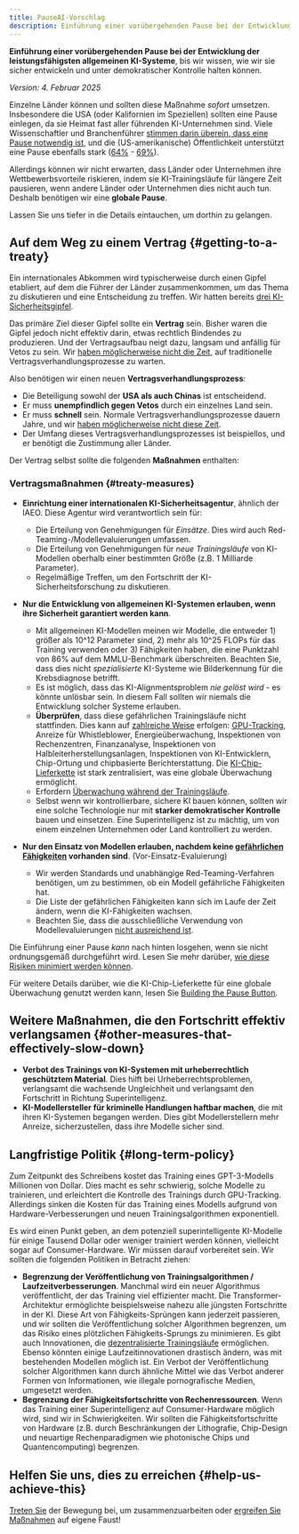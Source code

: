 ```yaml
---
title: PauseAI-Vorschlag
description: Einführung einer vorübergehenden Pause bei der Entwicklung der leistungsfähigsten allgemeinen KI-Systeme.
---
```

**Einführung einer vorübergehenden Pause bei der Entwicklung der leistungsfähigsten allgemeinen KI-Systeme**, bis wir wissen, wie wir sie sicher entwickeln und unter demokratischer Kontrolle halten können.

_Version: 4. Februar 2025_

Einzelne Länder können und sollten diese Maßnahme _sofort_ umsetzen.
Insbesondere die USA (oder Kalifornien im Speziellen) sollten eine Pause einlegen, da sie Heimat fast aller führenden KI-Unternehmen sind.
Viele Wissenschaftler und Branchenführer [stimmen darin überein, dass eine Pause notwendig ist](https://futureoflife.org/open-letter/pause-giant-ai-experiments/), und die (US-amerikanische) Öffentlichkeit unterstützt eine Pause ebenfalls stark ([64%](https://www.campaignforaisafety.org/usa-ai-x-risk-perception-tracker/) - [69%](https://today.yougov.com/topics/technology/survey-results/daily/2023/04/03/ad825/2)).

Allerdings können wir nicht erwarten, dass Länder oder Unternehmen ihre Wettbewerbsvorteile riskieren, indem sie KI-Trainingsläufe für längere Zeit pausieren, wenn andere Länder oder Unternehmen dies nicht auch tun.
Deshalb benötigen wir eine **globale Pause**.

Lassen Sie uns tiefer in die Details eintauchen, um dorthin zu gelangen.

## Auf dem Weg zu einem Vertrag {#getting-to-a-treaty}

Ein internationales Abkommen wird typischerweise durch einen Gipfel etabliert, auf dem die Führer der Länder zusammenkommen, um das Thema zu diskutieren und eine Entscheidung zu treffen.
Wir hatten bereits [drei KI-Sicherheitsgipfel](/summit).

Das primäre Ziel dieser Gipfel sollte ein **Vertrag** sein.
Bisher waren die Gipfel jedoch nicht effektiv darin, etwas rechtlich Bindendes zu produzieren.
Und der Vertragsaufbau neigt dazu, langsam und anfällig für Vetos zu sein.
Wir [haben möglicherweise nicht die Zeit](/urgency), auf traditionelle Vertragsverhandlungsprozesse zu warten.

Also benötigen wir einen neuen **Vertragsverhandlungsprozess**:

- Die Beteiligung sowohl der **USA als auch Chinas** ist entscheidend.
- Er muss **unempfindlich gegen Vetos** durch ein einzelnes Land sein.
- Er muss **schnell** sein. Normale Vertragsverhandlungsprozesse dauern Jahre, und wir [haben möglicherweise nicht diese Zeit](/urgency).
- Der Umfang dieses Vertragsverhandlungsprozesses ist beispiellos, und er benötigt die Zustimmung aller Länder.

Der Vertrag selbst sollte die folgenden **Maßnahmen** enthalten:

### Vertragsmaßnahmen {#treaty-measures}

- **Einrichtung einer internationalen KI-Sicherheitsagentur**, ähnlich der IAEO. Diese Agentur wird verantwortlich sein für:

  - Die Erteilung von Genehmigungen für _Einsätze_. Dies wird auch Red-Teaming-/Modellevaluierungen umfassen.
  - Die Erteilung von Genehmigungen für _neue Trainingsläufe_ von KI-Modellen oberhalb einer bestimmten Größe (z.B. 1 Milliarde Parameter).
  - Regelmäßige Treffen, um den Fortschritt der KI-Sicherheitsforschung zu diskutieren.

- **Nur die Entwicklung von allgemeinen KI-Systemen erlauben, wenn ihre Sicherheit garantiert werden kann**.

  - Mit allgemeinen KI-Modellen meinen wir Modelle, die entweder 1) größer als 10^12 Parameter sind, 2) mehr als 10^25 FLOPs für das Training verwenden oder 3) Fähigkeiten haben, die eine Punktzahl von 86% auf dem MMLU-Benchmark überschreiten. Beachten Sie, dass dies nicht _spezialisierte_ KI-Systeme wie Bilderkennung für die Krebsdiagnose betrifft.
  - Es ist möglich, dass das KI-Alignmentsproblem _nie gelöst wird_ - es könnte unlösbar sein. In diesem Fall sollten wir niemals die Entwicklung solcher Systeme erlauben.
  - **Überprüfen**, dass diese gefährlichen Trainingsläufe nicht stattfinden. Dies kann auf [zahlreiche Weise](https://arxiv.org/abs/2408.16074) erfolgen: [GPU-Tracking](https://arxiv.org/abs/2303.11341), Anreize für Whistleblower, Energieüberwachung, Inspektionen von Rechenzentren, Finanzanalyse, Inspektionen von Halbleiterherstellungsanlagen, Inspektionen von KI-Entwicklern, Chip-Ortung und chipbasierte Berichterstattung. Die [KI-Chip-Lieferkette](https://www.governance.ai/post/computing-power-and-the-governance-of-ai) ist stark zentralisiert, was eine globale Überwachung ermöglicht.
  - Erfordern [Überwachung während der Trainingsläufe](https://www.alignmentforum.org/posts/Zfk6faYvcf5Ht7xDx/compute-thresholds-proposed-rules-to-mitigate-risk-of-a-lab).
  - Selbst wenn wir kontrollierbare, sichere KI bauen können, sollten wir eine solche Technologie nur mit **starker demokratischer Kontrolle** bauen und einsetzen. Eine Superintelligenz ist zu mächtig, um von einem einzelnen Unternehmen oder Land kontrolliert zu werden.

- **Nur den Einsatz von Modellen erlauben, nachdem keine [gefährlichen Fähigkeiten](/dangerous-capabilities) vorhanden sind**. (Vor-Einsatz-Evaluierung)

  - Wir werden Standards und unabhängige Red-Teaming-Verfahren benötigen, um zu bestimmen, ob ein Modell gefährliche Fähigkeiten hat.
  - Die Liste der gefährlichen Fähigkeiten kann sich im Laufe der Zeit ändern, wenn die KI-Fähigkeiten wachsen.
  - Beachten Sie, dass die ausschließliche Verwendung von Modellevaluierungen [nicht ausreichend ist](/4-levels-of-ai-regulation).

Die Einführung einer Pause _kann_ nach hinten losgehen, wenn sie nicht ordnungsgemäß durchgeführt wird.
Lesen Sie mehr darüber, [wie diese Risiken minimiert werden können](/mitigating-pause-failures).

Für weitere Details darüber, wie die KI-Chip-Lieferkette für eine globale Überwachung genutzt werden kann, lesen Sie [Building the Pause Button](/building-the-pause-button).

## Weitere Maßnahmen, die den Fortschritt effektiv verlangsamen {#other-measures-that-effectively-slow-down}

- **Verbot des Trainings von KI-Systemen mit urheberrechtlich geschütztem Material**. Dies hilft bei Urheberrechtsproblemen, verlangsamt die wachsende Ungleichheit und verlangsamt den Fortschritt in Richtung Superintelligenz.
- **KI-Modellersteller für kriminelle Handlungen haftbar machen**, die mit ihren KI-Systemen begangen werden. Dies gibt Modellerstellern mehr Anreize, sicherzustellen, dass ihre Modelle sicher sind.

## Langfristige Politik {#long-term-policy}

Zum Zeitpunkt des Schreibens kostet das Training eines GPT-3-Modells Millionen von Dollar.
Dies macht es sehr schwierig, solche Modelle zu trainieren, und erleichtert die Kontrolle des Trainings durch GPU-Tracking.
Allerdings sinken die Kosten für das Training eines Modells aufgrund von Hardware-Verbesserungen und neuen Trainingsalgorithmen exponentiell.

Es wird einen Punkt geben, an dem potenziell superintelligente KI-Modelle für einige Tausend Dollar oder weniger trainiert werden können, vielleicht sogar auf Consumer-Hardware.
Wir müssen darauf vorbereitet sein.
Wir sollten die folgenden Politiken in Betracht ziehen:

- **Begrenzung der Veröffentlichung von Trainingsalgorithmen / Laufzeitverbesserungen**. Manchmal wird ein neuer Algorithmus veröffentlicht, der das Training viel effizienter macht. Die Transformer-Architektur ermöglichte beispielsweise nahezu alle jüngsten Fortschritte in der KI. Diese Art von Fähigkeits-Sprüngen kann jederzeit passieren, und wir sollten die Veröffentlichung solcher Algorithmen begrenzen, um das Risiko eines plötzlichen Fähigkeits-Sprungs zu minimieren. Es gibt auch Innovationen, die [dezentralisierte Trainingsläufe](https://www.primeintellect.ai/blog/opendiloco) ermöglichen. Ebenso könnten einige Laufzeitinnovationen drastisch ändern, was mit bestehenden Modellen möglich ist. Ein Verbot der Veröffentlichung solcher Algorithmen kann durch ähnliche Mittel wie das Verbot anderer Formen von Informationen, wie illegale pornografische Medien, umgesetzt werden.
- **Begrenzung der Fähigkeitsfortschritte von Rechenressourcen**. Wenn das Training einer Superintelligenz auf Consumer-Hardware möglich wird, sind wir in Schwierigkeiten. Wir sollten die Fähigkeitsfortschritte von Hardware (z.B. durch Beschränkungen der Lithografie, Chip-Design und neuartige Rechenparadigmen wie photonische Chips und Quantencomputing) begrenzen.

## Helfen Sie uns, dies zu erreichen {#help-us-achieve-this}

[Treten Sie](/join) der Bewegung bei, um zusammenzuarbeiten oder [ergreifen Sie Maßnahmen](/action) auf eigene Faust!